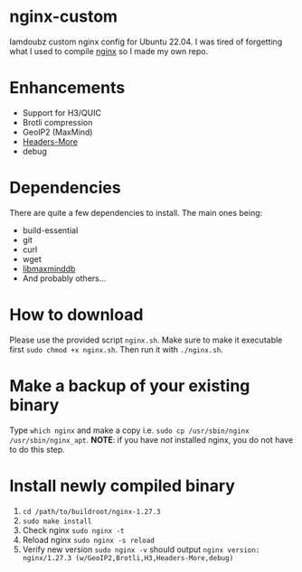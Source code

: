 # nginx-custom
Iamdoubz custom nginx config for Ubuntu 22.04. I was tired of forgetting what I used to compile [nginx](https://nginx.org/en/docs/) so I made my own repo.

# Enhancements
- Support for H3/QUIC
- Brotli compression
- GeoIP2 (MaxMind)
- [Headers-More](https://github.com/openresty/headers-more-nginx-module)
- debug

# Dependencies
There are quite a few dependencies to install. The main ones being:
- build-essential
- git
- curl
- wget
- [libmaxminddb](https://github.com/maxmind/libmaxminddb)
- And probably others...

# How to download
Please use the provided script `nginx.sh`. Make sure to make it executable first `sudo chmod +x nginx.sh`. Then run it with `./nginx.sh`.

# Make a backup of your existing binary
Type `which nginx` and make a copy i.e. `sudo cp /usr/sbin/nginx /usr/sbin/nginx_apt`. **NOTE**: if you have *not* installed nginx, you do not have to do this step.

# Install newly compiled binary
1. `cd /path/to/buildroot/nginx-1.27.3`
2. `sudo make install`
3. Check nginx `sudo nginx -t`
4. Reload nginx `sudo nginx -s reload`
5. Verify new version `sudo nginx -v` should output `nginx version: nginx/1.27.3 (w/GeoIP2,Brotli,H3,Headers-More,debug)`
